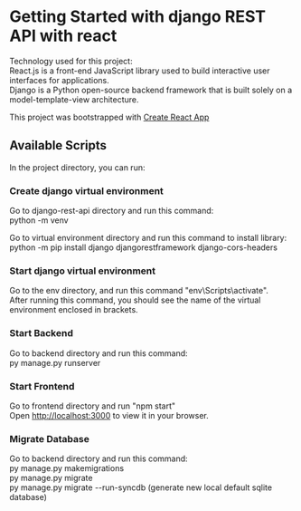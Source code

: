 # Getting Started with django REST API with react
Technology used for this project:<br/>
React.js is a front-end JavaScript library used to build interactive user interfaces for applications.<br/>
Django is a Python open-source backend framework that is built solely on a model-template-view architecture.<br/>

This project was bootstrapped with [Create React App](https://github.com/facebook/create-react-app)

## Available Scripts

In the project directory, you can run:

### Create django virtual environment

Go to django-rest-api directory and run this command:<br/>
python -m venv <virtual env name>

Go to virtual environment directory and run this command to install library:<br/>
python -m pip install django djangorestframework django-cors-headers

### Start django virtual environment

Go to the env directory, and run this command "env\Scripts\activate".<br/>
After running this command, you should see the name of the virtual environment enclosed in brackets.

### Start Backend

Go to backend directory and run this command:<br/>
py manage.py runserver

### Start Frontend

Go to frontend directory and run "npm start"<br/>
Open [http://localhost:3000](http://localhost:3000) to view it in your browser.

### Migrate Database

Go to backend directory and run this command:<br/>
py manage.py makemigrations<br/>
py manage.py migrate<br/>
py manage.py migrate --run-syncdb (generate new local default sqlite database)<br/>





